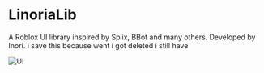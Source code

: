 # LinoriaLib
A Roblox UI library inspired by Splix, BBot and many others. Developed by Inori.
i save this because went i got deleted i still have

![UI](https://i.imgur.com/qs0Hqc6.png)
